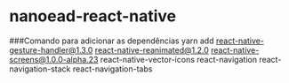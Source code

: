 # nanoead-react-native

###Comando para adicionar as dependências
yarn add react-native-gesture-handler@1.3.0 react-native-reanimated@1.2.0 react-native-screens@1.0.0-alpha.23 react-native-vector-icons react-navigation react-navigation-stack react-navigation-tabs
